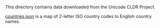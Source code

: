 This directory contains data downloaded from the Unicode CLDR Project.

[countries.json](countries.json) is a map of 2-letter ISO country codes to English country names.
